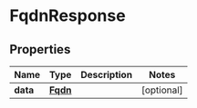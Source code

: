 # FqdnResponse

## Properties
Name | Type | Description | Notes
------------ | ------------- | ------------- | -------------
**data** | [**Fqdn**](Fqdn.md) |  |  [optional]
